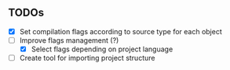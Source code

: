 ## TODOs

- [X] Set compilation flags according to source type for each object
- [ ] Improve flags management (?)
  - [X] Select flags depending on project language
- [ ] Create tool for importing project structure
